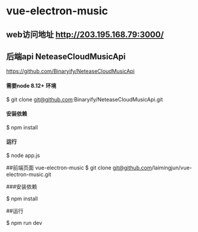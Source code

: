 # vue-electron-music

## web访问地址 http://203.195.168.79:3000/

## 后端api NeteaseCloudMusicApi

https://github.com/Binaryify/NeteaseCloudMusicApi

#### 需要node 8.12+ 环境

$ git clone git@github.com:Binaryify/NeteaseCloudMusicApi.git

#### 安装依赖

$ npm install

#### 运行

$ node app.js



##前端页面 vue-electron-music 
$ git clone git@github.com/laimingjun/vue-electron-music.git

###安装依赖

$ npm install


##运行

$ npm run dev

